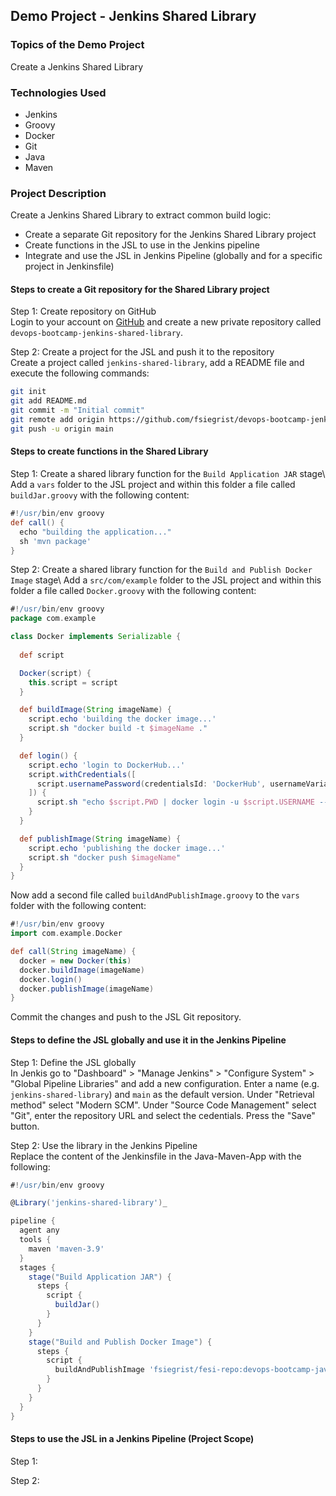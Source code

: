 ## Demo Project - Jenkins Shared Library

### Topics of the Demo Project
Create a Jenkins Shared Library

### Technologies Used
- Jenkins
- Groovy
- Docker
- Git
- Java
- Maven

### Project Description
Create a Jenkins Shared Library to extract common build logic:
- Create a separate Git repository for the Jenkins Shared Library project
- Create functions in the JSL to use in the Jenkins pipeline
- Integrate and use the JSL in Jenkins Pipeline (globally and for a specific project in Jenkinsfile)

#### Steps to create a Git repository for the Shared Library project
Step 1: Create repository on GitHub\
Login to your account on [GitHub](https://github.com/fsiegrist) and create a new private repository called `devops-bootcamp-jenkins-shared-library`.

Step 2: Create a project for the JSL and push it to the repository\
Create a project called `jenkins-shared-library`, add a README file and execute the following commands:
```sh
git init
git add README.md
git commit -m "Initial commit"
git remote add origin https://github.com/fsiegrist/devops-bootcamp-jenkins-shared-library.git
git push -u origin main
```

#### Steps to create functions in the Shared Library
Step 1: Create a shared library function for the `Build Application JAR` stage\ 
Add a `vars` folder to the JSL project and within this folder a file called `buildJar.groovy` with the following content:
```groovy
#!/usr/bin/env groovy
def call() {
  echo "building the application..."
  sh 'mvn package'
}
```

Step 2: Create a shared library function for the `Build and Publish Docker Image` stage\ 
Add a `src/com/example` folder to the JSL project and within this folder a file called `Docker.groovy` with the following content:
```groovy
#!/usr/bin/env groovy
package com.example

class Docker implements Serializable {
  
  def script

  Docker(script) {
    this.script = script
  }

  def buildImage(String imageName) {
    script.echo 'building the docker image...'
    script.sh "docker build -t $imageName ."
  }

  def login() {
    script.echo 'login to DockerHub...'
    script.withCredentials([
      script.usernamePassword(credentialsId: 'DockerHub', usernameVariable: 'USERNAME', passwordVariable: 'PWD')
    ]) {
      script.sh "echo $script.PWD | docker login -u $script.USERNAME --password-stdin"
    }
  }

  def publishImage(String imageName) {
    script.echo 'publishing the docker image...'
    script.sh "docker push $imageName"
  }
}
```

Now add a second file called `buildAndPublishImage.groovy` to the `vars` folder with the following content:
```groovy
#!/usr/bin/env groovy
import com.example.Docker

def call(String imageName) {
  docker = new Docker(this)
  docker.buildImage(imageName)
  docker.login()
  docker.publishImage(imageName)
}
```

Commit the changes and push to the JSL Git repository.

#### Steps to define the JSL globally and use it in the Jenkins Pipeline
Step 1: Define the JSL globally\
In Jenkis go to "Dashboard" > "Manage Jenkins" > "Configure System" > "Global Pipeline Libraries" and add a new configuration. Enter a name (e.g. `jenkins-shared-library`) and `main` as the default version. Under "Retrieval method" select "Modern SCM". Under "Source Code Management" select "Git", enter the repository URL and select the cedentials. Press the "Save" button.

Step 2: Use the library in the Jenkins Pipeline\
Replace the content of the Jenkinsfile in the Java-Maven-App with the following:
```groovy
#!/usr/bin/env groovy

@Library('jenkins-shared-library')_

pipeline {
  agent any
  tools {
    maven 'maven-3.9'
  }
  stages {
    stage("Build Application JAR") {
      steps {
        script {
          buildJar()
        }
      }
    }
    stage("Build and Publish Docker Image") {
      steps {
        script {
          buildAndPublishImage 'fsiegrist/fesi-repo:devops-bootcamp-java-maven-app-1.0.2'
        }
      }
    }
  }
}
```

#### Steps to use the JSL in a Jenkins Pipeline (Project Scope)
Step 1: 

Step 2: 